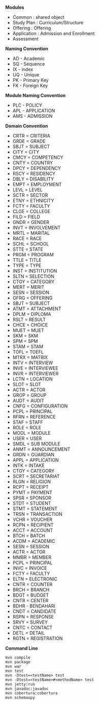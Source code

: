 **Modules**
- Common : shared object
- Study Plan : Curriculum/Structure
- Offering : Offering
- Application : Admission and Enrollment 
- Assessment 

**Naming Convention**
- AD - Academic
- SQ - Sequence
- IX - index
- UQ - Unique
- PK - Primary Key
- FK - Foreign Key

**Module Naming Convention**
- PLC - POLICY
- APL - APPLICATION
- AMS - ADMISSION

**Domain Convention**
- CRTR = CRITERIA
- GRDE = GRADE
- SBJT = SUBJECT
- CITY = CITY
- CMCY = COMPETENCY
- CNTY = COUNTRY
- DPCY = DEPENDENCY
- RSCY = RESIDENCY
- DBLY = DISABILITY
- EMPT = EMPLOYMENT
- LEVL = LEVEL
- SCTR = SECTOR
- ETNY = ETHNICITY
- FCTY = FACULTY
- CLGE = COLLEGE
- FILD = FIELD
- GNDR = GENDER
- INVT = INVOLVEMENT
- MRTL = MARITAL
- RACE = RACE
- SCHL = SCHOOL
- STTE = STATE
- PRGM = PROGRAM
- TTLE = TITLE
- TYPE = TYPE
- INST = INSTITUTION
- SLTN = SELECTION
- CTGY = CATEGORY
- MERT = MERIT
- SESN = SESSION
- OFRG = OFFERING
- SBJT = SUBJECT
- ATMT = ATTACHMENT
- DPLM = DIPLOMA
- RSLT = RESULT
- CHCE = CHOICE
- MUET = MUET
- SKM = SKM
- SPM = SPM
- STAM = STAM
- TOFL = TOEFL
- MTRX = MATRIX
- INTV = INTERVIEW
- INVE = INTERVIEWEE
- INVR = INTERVIEWER
- LCTN = LOCATION
- SLOT = SLOT
- ACTR = ACTOR
- GROP = GROUP
- AUDT = AUDIT
- CNFG = CONFIGURATION
- PCPL = PRINCIPAL
- RFRN = REFERENCE
- STAF = STAFF
- ROLE = ROLE
- MODL = MODULE
- USER = USER
- SMDL = SUB MODULE
- ANMT = ANNOUNCEMENT
- GRDN = GUARDIAN
- APPL = APPLICATION
- INTK = INTAKE
- CTGY = CATEGORY
- SCRT = SECRETARIAT
- RLGN = RELIGION
- RCPT = RECEIPT
- PYMT = PAYMENT
- SPSR = SPONSOR
- STDT = STUDENT
- STMT = STATEMENT
- TRSN = TRANSACTION
- VCHR = VOUCHER
- RCPN = RECIPIENT
- ACCT = ACCOUNT
- BTCH = BATCH
- ACDM = ACADEMIC
- SESN = SESSION
- ACTR = ACTOR
- MMBR = MEMBER
- PCPL = PRINCIPAL
- INVC = INVOICE
- FCTY = FACULTY
- ELTN = ELECTRONIC
- CNTR = COUNTER
- BRCH = BRANCH
- BDGT = BUDGET
- CNTR = CENTER
- BDHR - BENDAHARI
- CNDT = CANDIDATE
- RSPN = RESPONSE
- SRVY = SURVEY
- CNTC = CONTACT
- DETL = DETAIL
- RGTN = REGISTRATION


**Command Line**

    mvn compile
    mvn package
    mvn war
    mvn test
    mvn -Dtest=<testName> test
    mvn -Dtest=<testName>#<methodName> test
    mvn jetty:run
    mvn javadoc:javadoc
    mvn cobertura:cobertura
    mvn schemaspy
 
